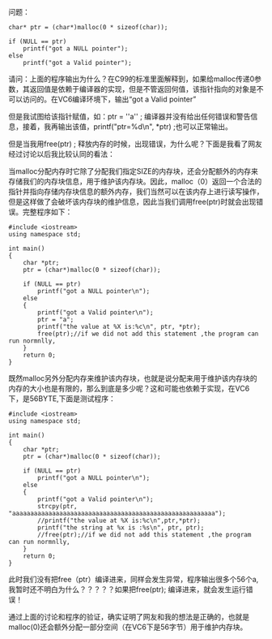 问题： 

```
char* ptr = (char*)malloc(0 * sizeof(char));

if (NULL == ptr)
	printf("got a NULL pointer");
else
	printf("got a Valid pointer");
```

请问：上面的程序输出为什么？在C99的标准里面解释到，如果给malloc传递0参数，其返回值是依赖于编译器的实现，但是不管返回何值，该指针指向的对象是不可以访问的。在VC6编译环境下，输出“got a Valid pointer”

但是我试图给该指针赋值，如：ptr = ''a'' ; 编译器并没有给出任何错误和警告信息，接着，我再输出该值，printf("ptr=%d\n", *ptr) ;也可以正常输出。

但是当我用free(ptr) ; 释放内存的时候，出现错误，为什么呢？下面是我看了网友经过讨论以后我比较认同的看法：

当malloc分配内存时它除了分配我们指定SIZE的内存块，还会分配额外的内存来存储我们的内存块信息，用于维护该内存块。因此，malloc（0）返回一个合法的指针并指向存储内存块信息的额外内存，我们当然可以在该内存上进行读写操作，但是这样做了会破坏该内存块的维护信息，因此当我们调用free(ptr)时就会出现错误。完整程序如下：

```
#include <iostream>
using namespace std;

int main()
{
	char *ptr;
	ptr = (char*)malloc(0 * sizeof(char));

	if (NULL == ptr)
		printf("got a NULL pointer\n");
	else
	{
		printf("got a Valid pointer\n");
		ptr = "a";
		printf("the value at %X is:%c\n", ptr, *ptr);
		free(ptr);//if we did not add this statement ,the program can run normnlly, 
	}
	return 0;
}
```

既然malloc另外分配内存来维护该内存块，也就是说分配来用于维护该内存块的内存的大小也是有限的，那么到底是多少呢？这和可能也依赖于实现，在VC6下，是56BYTE,下面是测试程序： 

```
#include <iostream>
using namespace std;

int main()
{
	char *ptr;
	ptr = (char*)malloc(0 * sizeof(char));

	if (NULL == ptr)
		printf("got a NULL pointer\n");
	else
	{
		printf("got a Valid pointer\n");
		strcpy(ptr, "aaaaaaaaaaaaaaaaaaaaaaaaaaaaaaaaaaaaaaaaaaaaaaaaaaaaaaaa");
		//printf("the value at %X is:%c\n",ptr,*ptr);
		printf("the string at %x is :%s\n", ptr, ptr);
		//free(ptr);//if we did not add this statement ,the program can run normnlly, 
	}
	return 0;
}
```

此时我们没有把free（ptr）编译进来，同样会发生异常，程序输出很多个56个a,我暂时还不明白为什么？？？？？如果把free(ptr); 编译进来，就会发生运行错误！

通过上面的讨论和程序的验证，确实证明了网友和我的想法是正确的，也就是malloc(0)还会额外分配一部分空间（在VC6下是56字节）用于维护内存块。